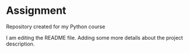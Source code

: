 # Assignment
Repository created for my Python course

I am editing the README file. Adding some more details about the project description.
